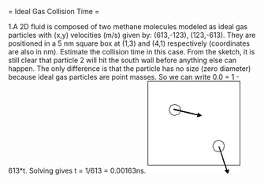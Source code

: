 

= Ideal Gas Collision Time =

1.A 2D fluid is composed of two methane molecules modeled as ideal gas particles with (x,y) velocities (m/s) given by: (613,-123), (123,-613).  They are positioned in a 5 nm square box at (1,3) and (4,1) respectively (coordinates are also in nm).  Estimate the collision time in this case.  From the sketch, it is still clear that particle 2 will hit the south wall before anything else can happen.  The only difference is that the particle has no size (zero diameter) because ideal gas particles are point masses.  So we can write 0.0 = 1 - 613*t.  Solving gives  t = 1/613 = 0.00163ns.
![](./DMD_Ex1.jpg)